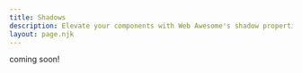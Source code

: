 ```yaml
---
title: Shadows
description: Elevate your components with Web Awesome's shadow properties.
layout: page.njk
---
```


coming soon!